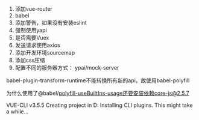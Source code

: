 1. 添加vue-router
2. babel
3. 添加警告，如果没有安装eslint
4. 强制使用yapi
5. 是否需要Vuex
7. 发送请求使用axios
7. 添加开发环境sourcemap
8. 添加css压缩
9. 配置不同的服务器方式： ypai/mock-server

babel-plugin-transform-runtime不能转换所有新的api，故使用babel-polyfill

为什么使用了@babel/polyfill-useBuiltIns-usage还要安装依赖core-js@2.5.7

VUE-CLI v3.5.5
Creating project in D:
Installing CLI plugins. This might take a while...
